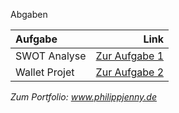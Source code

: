 Abgaben


| Aufgabe | Link |
| :----------- | -----------: | 
| SWOT Analyse | [Zur Aufgabe 1](https://philippjenny.github.io/IFD/A1_SWOT/) |
| Wallet Projet |[Zur Aufgabe 2](https://github.com/philippjenny/IFD/tree/main/A2_Wallet) |

*Zum Portfolio: www.philippjenny.de*
